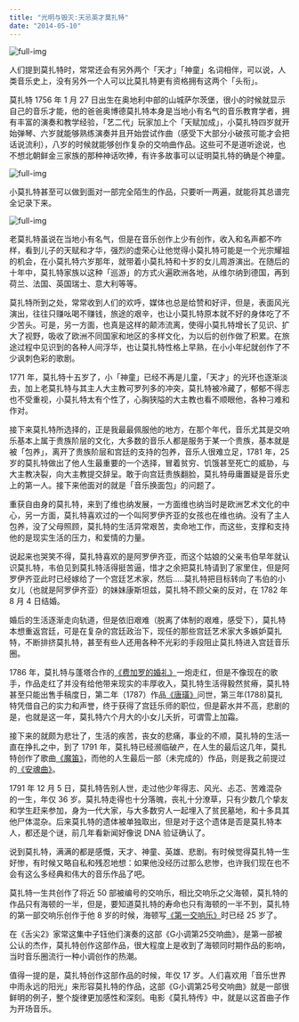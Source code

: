 ```yaml
---
title: "光明与毁灭:天忌英才莫扎特"
date: "2014-05-10"
---
```


![full-img](https://static.is26.com/wp-image/2014/05/mozart.jpg)

人们提到莫扎特时，常常还会有另外两个「天才」「神童」名词相伴，可以说，人类音乐史上，没有另外一个人可以比莫扎特更有资格拥有这两个「头衔」。

莫扎特 1756 年 1 月 27 日出生在奥地利中部的山城萨尔茨堡，很小的时候就显示自己的音乐才能，他的爸爸奥博德莫扎特本身是当地小有名气的音乐教育学者，拥有丰富的演奏和教学经验，「艺二代」玩家加上个「天赋加成」，小莫扎特四岁就开始弹琴、六岁就能够熟练演奏并且开始尝试作曲（感受下大部分小破孩可能才会把话说流利），八岁的时候就能够创作复杂的交响曲作品。这些可不是道听途说，也不想北朝鲜金三家族的那种神话吹捧，有许多故事可以证明莫扎特的确是个神童。

![full-img](https://static.is26.com/wp-image/2014/05/Salzburg-Altstadt-small.jpg)

小莫扎特甚至可以做到面对一部完全陌生的作品，只要听一两遍，就能将其总谱完全记录下来。

![full-img](https://static.is26.com/wp-image/2014/05/mozart-child.jpg)

老莫扎特虽说在当地小有名气，但是在音乐创作上少有创作，收入和名声都不咋样，看到儿子的天赋和才华，强烈的虚荣心让他觉得小莫扎特可能是一个光宗耀祖的机会，在小莫扎特六岁那年，就带着小莫扎特和十岁的女儿周游演出。在随后的十年中，莫扎特家族以这种「巡游」的方式火遍欧洲各地，从维尔纳到德国，再到荷兰、法国、英国瑞士、意大利等等。

莫扎特所到之处，常常收到人们的欢呼，媒体也总是给赞和好评，但是，表面风光演出，往往只赚吆喝不赚钱，旅途的艰辛，也让小莫扎特原本就不好的身体吃了不少苦头。可是，另一方面，也真是这样的颠沛流离，使得小莫扎特增长了见识、扩大了视野，吸收了欧洲不同国家和地区的多样文化，为以后的创作做了积累。在旅途过程中见识到的各种人间浮华，也让莫扎特性格上早熟，在小小年纪就创作了不少讽刺色彩的歌剧。

1771 年，莫扎特十五岁了，小「神童」已经不再是儿童，「天才」的光环也逐渐淡去，加上老莫扎特与其主人大主教可罗列多的冲突，莫扎特被冷藏了，郁郁不得志也不受重视，小莫扎特太有个性了，心胸狭隘的大主教也看不顺眼他，各种刁难和作对。

接下来莫扎特所选择的，正是我最最佩服他的地方，在那个年代，音乐尤其是交响乐基本上属于贵族阶层的文化，大多数的音乐人都是服务于某一个贵族，基本就是被「包养」，离开了贵族阶层和宫廷的支持的包养，音乐人很难立足，1781 年，25岁的莫扎特做出了他人生最重要的一个选择，冒着贫穷、饥饿甚至死亡的威胁，与大主教决裂，向大主教提交辞呈。敢于向宫廷贵族翻脸，莫扎特毋庸置疑是音乐史上的第一人。接下来他面对的就是「音乐换面包」的问题了。

重获自由身的莫扎特，来到了维也纳发展，一方面维也纳当时是欧洲艺术文化的中心，另一方面，莫扎特喜欢过的一个叫阿罗伊齐亚的女孩也在维也纳。没有了主人包养，没了父母照顾，莫扎特的生活异常艰苦，卖命地工作，而这些，支撑和支持他的是现实生活的压力，和爱情的力量。

说起来也哭笑不得，莫扎特喜欢的是阿罗伊齐亚，而这个姑娘的父亲韦伯早年就认识莫扎特，韦伯见到莫扎特活得挺苦逼，惜才之余把莫扎特请到了家里住，但是阿罗伊齐亚此时已经嫁给了一个宫廷艺术家，然后.....莫扎特把目标转向了韦伯的小女儿（也就是阿罗伊齐亚）的妹妹康斯坦兹，莫扎特不顾父亲的反对，在 1782 年 8 月 4 日结婚。

婚后的生活逐渐走向轨道，但是依旧艰难（脱离了体制的艰难，感受下），莫扎特本想重返宫廷，可是在复杂的宫廷政治下，现任的那些宫廷艺术家大多嫉妒莫扎特，不断排挤莫扎特，甚至有些人还用各种不光彩的手段阻止莫扎特进入宫廷音乐圈。

1786 年，莫扎特与蓬塔合作的[《费加罗的婚礼》](http://www.xiami.com/song/1770365627?spm=a1z1s.3521865.23309997.43.t9ogW3)一炮走红，但是不像现在的歌手，作品走红了并没有给他带来现实的丰厚收入，莫扎特生活得毅然贫瘠，莫扎特甚至只能出售手稿度日，第二年（1787）作品[《唐璜》](http://www.xiami.com/song/1771996838?spm=a1z1s.3521865.23309997.1.LJeVB2)问世，第三年(1788)莫扎特凭借自己的实力和声誉，终于获得了宫廷乐师的职位，但是薪水并不高，悲剧的是，也就是这一年，莫扎特六个月大的小女儿夭折，可谓雪上加霜。

接下来的就颇为悲壮了，生活的疾苦，丧女的悲痛，事业的不顺，莫扎特的生活一直在挣扎之中，到了 1791 年，莫扎特已经濒临破产，在人生的最后这几年，莫扎特创作了歌曲[《魔笛》](http://www.xiami.com/song/1771996834?spm=a1z1s.3521865.23309997.59.XOaWpA)，而他的人生最后一部（未完成的）作品，则是我之前提过的[《安魂曲》](http://www.xiami.com/song/1771310822?spm=a1z1s.3521865.23309997.1.3dR3EA)。

1791 年 12 月 5 日，莫扎特告别人世，走过他少年得志、风光、忐忑、苦难混杂的一生，年仅 36 岁。莫扎特走得也十分落魄，丧礼十分潦草，只有少数几个挚友和学生赶来参加，身为一代大家，与大多数穷人一起埋入了贫民墓地，和十多具其他尸体混杂。后来莫扎特的遗体被单独取出，但是对于这个遗体是否是莫扎特本人，都还是个谜，前几年看新闻好像说 DNA 验证确认了。

说到莫扎特，满满的都是感慨，天才、神童、英雄、悲剧。有时候觉得莫扎特一生好惨，有时候又略自私和残忍地想：如果他没经历过那么悲惨，也许我们现在也不会有这么多经典和伟大的音乐作品了吧。

莫扎特一生共创作了将近 50 部被编号的交响乐，相比交响乐之父海顿，莫扎特的作品只有海顿的一半，但是，要知道莫扎特的寿命也只有海顿的一半不到，莫扎特的第一部交响乐创作于他 8 岁的时候，海顿写[《第一交响乐》](http://www.xiami.com/album/1289159558?spm=a1z1s.3521869.23310041.3.fd07xr)时已经 25 岁了。

在《舌尖2》家常这集中子钰他们演奏的这部《G小调第25交响曲》，是第一部被公认的杰作，莫扎特创作这部作品，很大程度上是收到了海顿同时期作品的影响，当时音乐圈流行一种小调创作的热潮。

值得一提的是，莫扎特创作这部作品的时候，年仅 17 岁。人们喜欢用「音乐世界中雨永远的阳光」来形容莫扎特的作品，这部《G小调第25号交响曲》就是一部很鲜明的例子，整个旋律更加感性和深刻。电影《莫扎特传》中，就是以这首曲子作为开场音乐。

